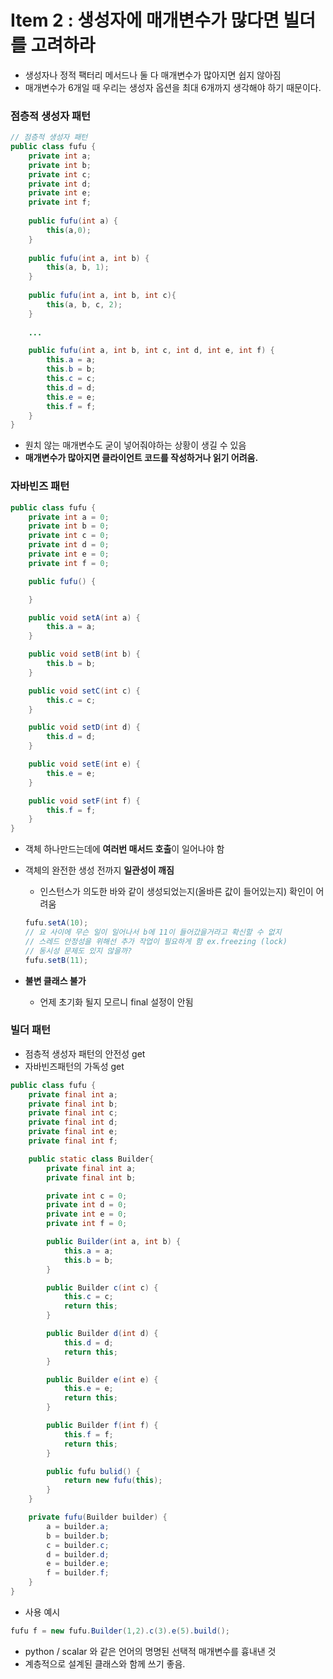 # Item 2 : 생성자에 매개변수가 많다면 빌더를 고려하라

- 생성자나 정적 팩터리 메서드나 둘 다 매개변수가 많아지면 쉽지 않아짐
- 매개변수가 6개일 때 우리는 생성자 옵션을 최대 6개까지 생각해야 하기 때문이다.

### 점층적 생성자 패턴

```java
// 점층적 생성자 패턴
public class fufu {
    private int a;
    private int b;
    private int c;
    private int d;
    private int e;
    private int f;
    
    public fufu(int a) { 
        this(a,0);
    }
    
    public fufu(int a, int b) {
        this(a, b, 1);
    }
    
    public fufu(int a, int b, int c){
        this(a, b, c, 2);
    }
    
    ...

    public fufu(int a, int b, int c, int d, int e, int f) {
        this.a = a;
        this.b = b;
        this.c = c;
        this.d = d;
        this.e = e;
        this.f = f;
    }
}
```

- 원치 않는 매개변수도 굳이 넣어줘야하는 상황이 생길 수 있음
- **매개변수가 많아지면 클라이언트 코드를 작성하거나 읽기 어려움.**

### 자바빈즈 패턴

```java
public class fufu {
    private int a = 0;
    private int b = 0;
    private int c = 0;
    private int d = 0;
    private int e = 0;
    private int f = 0;

    public fufu() {

    }

    public void setA(int a) {
        this.a = a;
    }

    public void setB(int b) {
        this.b = b;
    }

    public void setC(int c) {
        this.c = c;
    }

    public void setD(int d) {
        this.d = d;
    }

    public void setE(int e) {
        this.e = e;
    }

    public void setF(int f) {
        this.f = f;
    }
}
```

- 객체 하나만드는데에 **여러번 매서드 호출**이 일어나야 함
- 객체의 완전한 생성 전까지 **일관성이 깨짐**
    - 인스턴스가 의도한 바와 같이 생성되었는지(올바른 값이 들어있는지) 확인이 어려움
    
    ```java
    fufu.setA(10);
    // 요 사이에 무슨 일이 일어나서 b에 11이 들어갔을거라고 확신할 수 없지
    // 스레드 안정성을 위해선 추가 작업이 필요하게 함 ex.freezing (lock)
    // 동시성 문제도 있지 않을까? 
    fufu.setB(11);
    ```
    
- **불변 클래스 불가**
    - 언제 초기화 될지 모르니 final 설정이 안됨

### 빌더 패턴

- 점층적 생성자 패턴의 안전성 get
- 자바빈즈패턴의 가독성 get

```java
public class fufu {
    private final int a;
    private final int b;
    private final int c;
    private final int d;
    private final int e;
    private final int f;

    public static class Builder{
        private final int a;
        private final int b;

        private int c = 0;
        private int d = 0;
        private int e = 0;
        private int f = 0;

        public Builder(int a, int b) {
            this.a = a;
            this.b = b;
        }

        public Builder c(int c) {
            this.c = c;
            return this;
        }

        public Builder d(int d) {
            this.d = d;
            return this;
        }

        public Builder e(int e) {
            this.e = e;
            return this;
        }

        public Builder f(int f) {
            this.f = f;
            return this;
        }

        public fufu bulid() {
            return new fufu(this);
        }
    }

    private fufu(Builder builder) {
        a = builder.a;
        b = builder.b;
        c = builder.c;
        d = builder.d;
        e = builder.e;
        f = builder.f;
    }
}
```

- 사용 예시

```java
fufu f = new fufu.Builder(1,2).c(3).e(5).build();
```

- python / scalar 와 같은 언어의 명명된 선택적 매개변수를 흉내낸 것
- 계층적으로 설계된 클래스와 함께 쓰기 좋음.